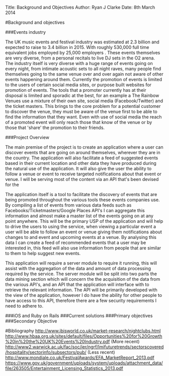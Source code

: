 Title:  Background and Objectives
Author: Ryan J Clarke
Date:   8th March 2014

#Background and objectives

###Events industry 

The UK music events and festival industry was estimated at 2.3 billion and expected to raise to 3.4 billion in 2015. With roughly 530,000 full time equivalent jobs employed by 25,000 employers . These events themselves are very diverse, from a personal recitals to live DJ sets in the O2 arena. The industry itself is very diverse with a huge range of events going on every night, from intimate acoustic sets to all night  raves, many people find themselves going to the same venue over and over again not aware of other events happening around them. Currently the promotion of events is limited to the users of certain social media sites, or purpose built websites for promotion of events. The tools that a promoter currently has at their disposal is limited and sporadic at the best, for an example a The Rainbow Venues use a mixture of their own site, social media (Facebook/Twitter) and the ticket masters. This brings to the core problem for a potential customer to discover the venue, they must be aware of the venue first to be able to find the information that they want. Even with use of social media the reach of a promoted event will only reach those that know of the venue or by those that 'share' the promotion to their friends. 

###Project Overview

The main premise of the project is to create an application where a user can discover events that are going on around themselves, wherever they are in the country. The application will also facilitate a feed of suggested events based in their current location and other data they have produced during the natural use of the application. It will also give the user the ability to follow a venue or event to receive targeted notifications about that event or venue. I will be serving most of the content via an API that's been devised for the 



The application itself is a tool to facilitate the discovery of events that are being promoted throughout the various tools these events companies use. By compiling a list of events from various data feeds such as Facebooks/Ticketmasters/Google Places API's I can aggregate this information and almost make a master list of the events going on at any point anywhere. This will be the primary USP of the application and will help to drive the users to using the service, when viewing a particular event a user will be able to follow an event or venue giving them notifications about changes to and event and upcoming events at a venue. By analysing this data I can create a feed of recommended events that a user may be interested in, this feed will also use information from people that are similar to them to help suggest new events. 

This application will require a server module to require it running, this will assist with the aggregation of the data and amount of data processing required by the service. The server module will be split into two parts the data mining section which will concern the the acquisition of the data from the various API's, and an API that the application will interface with to retrieve the relevant information. The API will be primarily developed with the view of the application, however I do have the ability for other people to have access to this API, therefore there are a few security requirements I need to adhere to. 

###iOS and Ruby on Rails
###Current solutions
###Primary objectives
###Secondary Objective



#Bibliography
http://www.ibisworld.co.uk/market-research/nightclubs.html
http://www.hbaa.org.uk/sites/default/files/Opportunities%20for%20Growth%20in%20the%20UK%20Events%20Industry.pdf (More recent)
http://www2.warwick.ac.uk/fac/soc/ier/ngrf/lmifuturetrends/sectorscovered/hospitality/sectorinfo/subsectors/pub/  (Less recent)
http://www.mondiale.co.uk/FestivalAwards/EFA_MarketReport_2013.pdf
https://www.gov.uk/government/uploads/system/uploads/attachment_data/file/263505/Entertainment_Licensing_Statistics_2013.pdf

